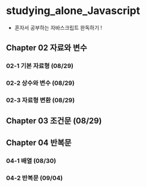 # studying_alone_Javascript
- 혼자서 공부하는 자바스크립트 완독하기 !

## Chapter 02 자료와 변수
### 02-1 기본 자료형 (08/29)
### 02-2 상수와 변수 (08/29)
### 02-3 자료형 변환 (08/29)

## Chapter 03 조건문 (08/29)

## Chapter 04 반복문
### 04-1 배열 (08/30)
### 04-2 반복문 (09/04)

